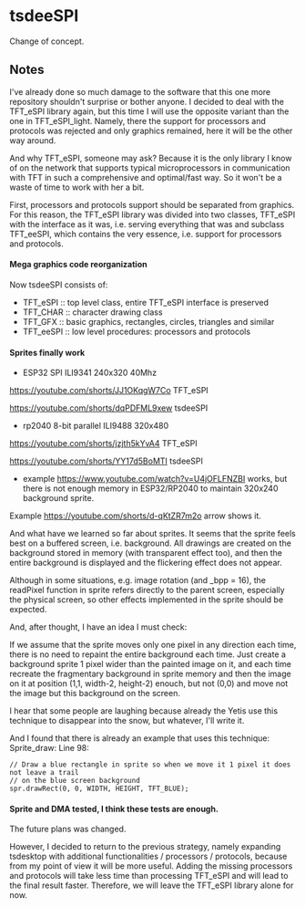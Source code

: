 # tsdeeSPI

Change of concept.

## Notes

I've already done so much damage to the software that this one more repository shouldn't surprise or bother anyone.
I decided to deal with the TFT_eSPI library again, but this time I will use the opposite variant than the one in TFT_eSPI_light.
Namely, there the support for processors and protocols was rejected and only graphics remained, here it will be the other way around.

And why TFT_eSPI, someone may ask?
Because it is the only library I know of on the network that supports typical microprocessors in communication with TFT in such a comprehensive and optimal/fast way.
So it won't be a waste of time to work with her a bit.

First, processors and protocols support should be separated from graphics.
For this reason, the TFT_eSPI library was divided into two classes, TFT_eSPI with the interface as it was, i.e. serving everything that was
and subclass TFT_eeSPI, which contains the very essence, i.e. support for processors and protocols.

#### Mega graphics code reorganization

Now tsdeeSPI consists of:

* TFT_eSPI  :: top level class, entire TFT_eSPI interface is preserved
* TFT_CHAR  :: character drawing class
* TFT_GFX   :: basic graphics, rectangles, circles, triangles and similar
* TFT_eeSPI :: low level procedures: processors and protocols

#### Sprites finally work

* ESP32 SPI ILI9341 240x320 40Mhz

https://youtube.com/shorts/JJ1OKqgW7Co TFT_eSPI

https://youtube.com/shorts/dqPDFML9xew tsdeeSPI

* rp2040 8-bit parallel ILI9488 320x480

https://youtube.com/shorts/jzjth5kYvA4 TFT_eSPI

https://youtube.com/shorts/YY17d5BoMTI tsdeeSPI

* example https://www.youtube.com/watch?v=U4jOFLFNZBI works, but there is not enough memory in ESP32/RP2040 to maintain 320x240 background sprite.

Example https://youtube.com/shorts/d-qKtZR7m2o arrow shows it.

And what have we learned so far about sprites. It seems that the sprite feels best on a buffered screen, i.e. background. All drawings are created on the background stored in memory (with transparent effect too), and then the entire background is displayed and the flickering effect does not appear.

Although in some situations, e.g. image rotation (and _bpp = 16), the readPixel function in sprite refers directly to the parent screen, especially the physical screen, so other effects implemented in the sprite should be expected.

And, after thought, I have an idea I must check:

If we assume that the sprite moves only one pixel in any direction each time, there is no need to repaint the entire background each time. Just create a background sprite 1 pixel wider than the painted image on it, and each time recreate the fragmentary background in sprite memory and then the image on it at position (1,1, width-2, height-2) enouch, but not (0,0) and move not the image but this background on the screen.

I hear that some people are laughing because already the Yetis use this technique to disappear into the snow, but whatever, I'll write it.

And I found that there is already an example that uses this technique:
    Sprite_draw:
    Line 98:

    // Draw a blue rectangle in sprite so when we move it 1 pixel it does not leave a trail
    // on the blue screen background
    spr.drawRect(0, 0, WIDTH, HEIGHT, TFT_BLUE);

#### Sprite and DMA tested, I think these tests are enough.

The future plans was changed.

However, I decided to return to the previous strategy, namely expanding tsdesktop with additional functionalities / processors / protocols, because from my point of view it will be more useful. Adding the missing processors and protocols will take less time than processing TFT_eSPI and will lead to the final result faster. Therefore, we will leave the TFT_eSPI library alone for now.
